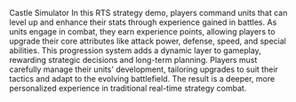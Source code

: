 Castle Simulator
In this RTS strategy demo, players command units that can level up and enhance their stats through experience gained in battles. As units engage in combat, they earn experience points, allowing players to upgrade their core attributes like attack power, defense, speed, and special abilities. This progression system adds a dynamic layer to gameplay, rewarding strategic decisions and long-term planning. Players must carefully manage their units' development, tailoring upgrades to suit their tactics and adapt to the evolving battlefield. The result is a deeper, more personalized experience in traditional real-time strategy combat.
